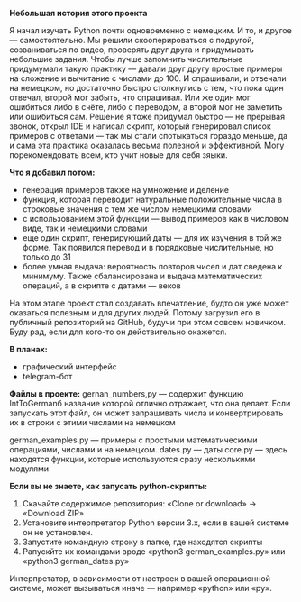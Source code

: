 <b>Небольшая история этого проекта</b>

Я начал изучать Python почти одновременно с немецким. И то, и другое — самостоятельно. Мы решили скооперироваться с подругой, созваниваться по видео, проверять друг друга и придумывать небольшие задания. 
Чтобы лучше запомнить числительные придумумали такую практику — давали друг другу простые примеры на сложение и вычитание с числами до 100. И спрашивали, и отвечали на немецком, но достаточно быстро столкнулись с тем, что пока один отвечал, второй мог забыть, что спрашивал. Или же один мог ошибиться либо в счёте, либо с переводом, а второй мог не заметить или ошибиться сам.
Решение я тоже придумал быстро — не прерывая звонок, открыл IDE и написал скрипт, который генерировал список примеров с ответами — так мы стали спотыкаться гораздо меньше, да и сама эта практика оказалась весьма полезной и эффективной. Могу порекомендовать всем, кто учит новые для себя зяыки.

<b>Что я добавил потом:</b>
- генерация примеров также на умножение и деление
- функция, которая переводит натуральные положительные числа в строковые значения с тем же числом немецкими словами
- с использованием этой функции — вывод примеров как в числовом виде, так и немецкими словами
- еще один скрипт, генерирующий даты — для их изучения в той же форме.  Так появился перевод и в порядковые числительные, но только до 31
- более умная выдача: вероятность повторов чисел и дат сведена к минимуму. Также сбалансирована и выдача математических операций, а в скрипте с датами — веков

На этом этапе проект стал создавать впечатление, будто он уже может оказаться полезным и для других людей. Потому загрузил его в публичный репозиторий на GitHub, будучи при этом совсем новичком. 
Буду рад, если для кого-то он действительно окажется.

<b>В планах:</b>
- графический интерфейс
- telegram-бот

<b>Файлы в проекте:</b>
gernan_numbers,py — содержит функцию IntToGermanб название которой отлично отражает, что она делает. Если запускать этот файл, он может запрашивать числа и конвертрировать их в строки с этими числами на немецком

german_examples.py — примеры с простыми математическими операциями, числами и на немецком.
dates.py — даты
core.py — здесь находятся функции, которые используются сразу несколькими модулями

<b>Если вы не знаете, как запусать python-скрипты:</b>
1. Скачайте содержимое репозитория: «Clone or download» → «Download ZIP»
2. Установите интерпретатор Python версии 3.x, если в вашей системе он не установлен. 
3. Запустите командную строку в папке, где находятся скрипты
5. Pапускйте их командами вроде «python3 german_examples.py» или «python3 german_dates.py»

Интерпретатор, в зависимости от настроек в вашей операционной системе, может вызываться иначе — например «python» или «py».
	

